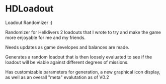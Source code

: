 # HDLoadout
Loadout Randomizer :)

Randomizer for Helldivers 2 loadouts that I wrote to try and make the game more enjoyable for me and my friends.

Needs updates as game developes and balances are made.

Generates a random loadout that is then loosely evaluated to see if the loadout will be viable against different degrees
of missions.

Has customizable parameters for generation, a new graphical icon display, as well as an overall "meta" evalutation as of V0.2
